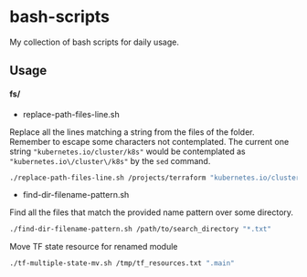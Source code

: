 # bash-scripts

My collection of bash scripts for daily usage.

## Usage

#### fs/

- replace-path-files-line.sh

Replace all the lines matching a string from the files of the folder. Remember to escape some characters not contemplated.
The current one string `"kubernetes.io/cluster/k8s"` would be contemplated as `"kubernetes.io\/cluster\/k8s"` by the `sed` command.

```bash
./replace-path-files-line.sh /projects/terraform "kubernetes.io/cluster/k8s"
```

- find-dir-filename-pattern.sh

Find all the files that match the provided name pattern over some directory.

```bash
./find-dir-filename-pattern.sh /path/to/search_directory "*.txt"
```

Move TF state resource for renamed module
```bash
./tf-multiple-state-mv.sh /tmp/tf_resources.txt ".main"
```